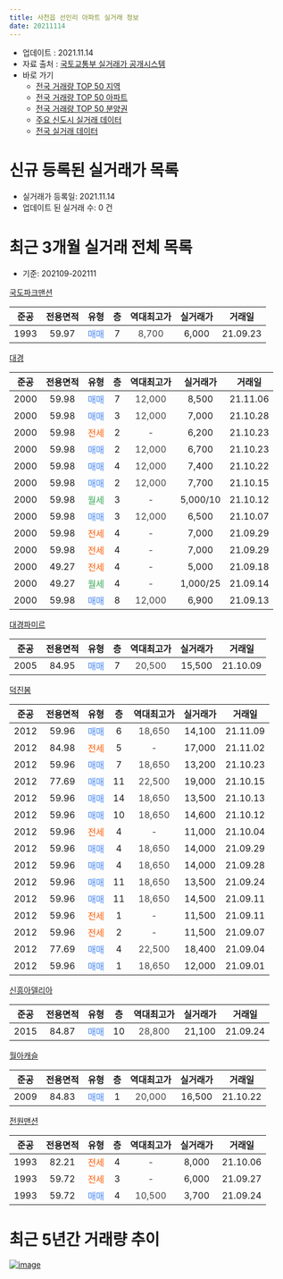 ```yaml
---
title: 사천읍 선인리 아파트 실거래 정보
date: 20211114
---
```


* 업데이트 : 2021.11.14
* 자료 출처 : [국토교통부 실거래가 공개시스템](http://rt.molit.go.kr)
* 바로 가기
    * [전국 거래량 TOP 50 지역](https://apt-info.github.io/apt-trade-info/tr)
    * [전국 거래량 TOP 50 아파트](https://apt-info.github.io/apt-trade-info/ta)
    * [전국 거래량 TOP 50 분양권](https://apt-info.github.io/apt-trade-info/tb)
    * [주요 신도시 실거래 데이터](https://apt-info.github.io/apt-trade-info/newtown)
    * [전국 실거래 데이터](https://apt-info.github.io/apt-trade-info/all)



<script async src="https://pagead2.googlesyndication.com/pagead/js/adsbygoogle.js"></script>
<!-- 기본광고 -->
<ins class="adsbygoogle"
     style="display:block"
     data-ad-client="ca-pub-1142216861245946"
     data-ad-slot="4805727019"
     data-ad-format="auto"
     data-full-width-responsive="true"></ins>
<script>
     (adsbygoogle = window.adsbygoogle || []).push({});
</script>


# 신규 등록된 실거래가 목록

* 실거래가 등록일: 2021.11.14
* 업데이트 된 실거래 수: 0 건




<script async src="https://pagead2.googlesyndication.com/pagead/js/adsbygoogle.js"></script>
<!-- 기본광고 -->
<ins class="adsbygoogle"
     style="display:block"
     data-ad-client="ca-pub-1142216861245946"
     data-ad-slot="4805727019"
     data-ad-format="auto"
     data-full-width-responsive="true"></ins>
<script>
     (adsbygoogle = window.adsbygoogle || []).push({});
</script>


# 최근 3개월 실거래 전체 목록
* 기준: 202109-202111


[국도파크맨션](https://search.naver.com/search.naver?query=%EA%B5%AD%EB%8F%84%ED%8C%8C%ED%81%AC%EB%A7%A8%EC%85%98)

|준공|전용면적|유형|층|역대최고가|실거래가|거래일|
|:---:|:---:|:---:|:---:|:---:|:---:|:---:|
|1993|59.97|<span style="color:#4285F3">매매</span>|7|<span style="color:#444444">8,700</span>|6,000|21.09.23|

[대경](https://search.naver.com/search.naver?query=%EB%8C%80%EA%B2%BD)

|준공|전용면적|유형|층|역대최고가|실거래가|거래일|
|:---:|:---:|:---:|:---:|:---:|:---:|:---:|
|2000|59.98|<span style="color:#4285F3">매매</span>|7|<span style="color:#444444">12,000</span>|8,500|21.11.06|
|2000|59.98|<span style="color:#4285F3">매매</span>|3|<span style="color:#444444">12,000</span>|7,000|21.10.28|
|2000|59.98|<span style="color:#FF5A00">전세</span>|2|<span style="color:#444444">-</span>|6,200|21.10.23|
|2000|59.98|<span style="color:#4285F3">매매</span>|2|<span style="color:#444444">12,000</span>|6,700|21.10.23|
|2000|59.98|<span style="color:#4285F3">매매</span>|4|<span style="color:#444444">12,000</span>|7,400|21.10.22|
|2000|59.98|<span style="color:#4285F3">매매</span>|2|<span style="color:#444444">12,000</span>|7,700|21.10.15|
|2000|59.98|<span style="color:#34A853">월세</span>|3|<span style="color:#444444">-</span>|5,000/10|21.10.12|
|2000|59.98|<span style="color:#4285F3">매매</span>|3|<span style="color:#444444">12,000</span>|6,500|21.10.07|
|2000|59.98|<span style="color:#FF5A00">전세</span>|4|<span style="color:#444444">-</span>|7,000|21.09.29|
|2000|59.98|<span style="color:#FF5A00">전세</span>|4|<span style="color:#444444">-</span>|7,000|21.09.29|
|2000|49.27|<span style="color:#FF5A00">전세</span>|4|<span style="color:#444444">-</span>|5,000|21.09.18|
|2000|49.27|<span style="color:#34A853">월세</span>|4|<span style="color:#444444">-</span>|1,000/25|21.09.14|
|2000|59.98|<span style="color:#4285F3">매매</span>|8|<span style="color:#444444">12,000</span>|6,900|21.09.13|

[대경파미르](https://search.naver.com/search.naver?query=%EB%8C%80%EA%B2%BD%ED%8C%8C%EB%AF%B8%EB%A5%B4)

|준공|전용면적|유형|층|역대최고가|실거래가|거래일|
|:---:|:---:|:---:|:---:|:---:|:---:|:---:|
|2005|84.95|<span style="color:#4285F3">매매</span>|7|<span style="color:#444444">20,500</span>|15,500|21.10.09|

[덕진봄](https://search.naver.com/search.naver?query=%EB%8D%95%EC%A7%84%EB%B4%84)

|준공|전용면적|유형|층|역대최고가|실거래가|거래일|
|:---:|:---:|:---:|:---:|:---:|:---:|:---:|
|2012|59.96|<span style="color:#4285F3">매매</span>|6|<span style="color:#444444">18,650</span>|14,100|21.11.09|
|2012|84.98|<span style="color:#FF5A00">전세</span>|5|<span style="color:#444444">-</span>|17,000|21.11.02|
|2012|59.96|<span style="color:#4285F3">매매</span>|7|<span style="color:#444444">18,650</span>|13,200|21.10.23|
|2012|77.69|<span style="color:#4285F3">매매</span>|11|<span style="color:#444444">22,500</span>|19,000|21.10.15|
|2012|59.96|<span style="color:#4285F3">매매</span>|14|<span style="color:#444444">18,650</span>|13,500|21.10.13|
|2012|59.96|<span style="color:#4285F3">매매</span>|10|<span style="color:#444444">18,650</span>|14,600|21.10.12|
|2012|59.96|<span style="color:#FF5A00">전세</span>|4|<span style="color:#444444">-</span>|11,000|21.10.04|
|2012|59.96|<span style="color:#4285F3">매매</span>|4|<span style="color:#444444">18,650</span>|14,000|21.09.29|
|2012|59.96|<span style="color:#4285F3">매매</span>|4|<span style="color:#444444">18,650</span>|14,000|21.09.28|
|2012|59.96|<span style="color:#4285F3">매매</span>|11|<span style="color:#444444">18,650</span>|13,500|21.09.24|
|2012|59.96|<span style="color:#4285F3">매매</span>|11|<span style="color:#444444">18,650</span>|14,500|21.09.11|
|2012|59.96|<span style="color:#FF5A00">전세</span>|1|<span style="color:#444444">-</span>|11,500|21.09.11|
|2012|59.96|<span style="color:#FF5A00">전세</span>|2|<span style="color:#444444">-</span>|11,500|21.09.07|
|2012|77.69|<span style="color:#4285F3">매매</span>|4|<span style="color:#444444">22,500</span>|18,400|21.09.04|
|2012|59.96|<span style="color:#4285F3">매매</span>|1|<span style="color:#444444">18,650</span>|12,000|21.09.01|

[신흥아델리아](https://search.naver.com/search.naver?query=%EC%8B%A0%ED%9D%A5%EC%95%84%EB%8D%B8%EB%A6%AC%EC%95%84)

|준공|전용면적|유형|층|역대최고가|실거래가|거래일|
|:---:|:---:|:---:|:---:|:---:|:---:|:---:|
|2015|84.87|<span style="color:#4285F3">매매</span>|10|<span style="color:#444444">28,800</span>|21,100|21.09.24|

[월아캐슬](https://search.naver.com/search.naver?query=%EC%9B%94%EC%95%84%EC%BA%90%EC%8A%AC)

|준공|전용면적|유형|층|역대최고가|실거래가|거래일|
|:---:|:---:|:---:|:---:|:---:|:---:|:---:|
|2009|84.83|<span style="color:#4285F3">매매</span>|1|<span style="color:#444444">20,000</span>|16,500|21.10.22|

[전원맨션](https://search.naver.com/search.naver?query=%EC%A0%84%EC%9B%90%EB%A7%A8%EC%85%98)

|준공|전용면적|유형|층|역대최고가|실거래가|거래일|
|:---:|:---:|:---:|:---:|:---:|:---:|:---:|
|1993|82.21|<span style="color:#FF5A00">전세</span>|4|<span style="color:#444444">-</span>|8,000|21.10.06|
|1993|59.72|<span style="color:#FF5A00">전세</span>|3|<span style="color:#444444">-</span>|6,000|21.09.27|
|1993|59.72|<span style="color:#4285F3">매매</span>|4|<span style="color:#444444">10,500</span>|3,700|21.09.24|



<script async src="https://pagead2.googlesyndication.com/pagead/js/adsbygoogle.js"></script>
<!-- 기본광고 -->
<ins class="adsbygoogle"
     style="display:block"
     data-ad-client="ca-pub-1142216861245946"
     data-ad-slot="4805727019"
     data-ad-format="auto"
     data-full-width-responsive="true"></ins>
<script>
     (adsbygoogle = window.adsbygoogle || []).push({});
</script>


# 최근 5년간 거래량 추이


<div style="width:100%;">
    <canvas id="deal_progress" height="200"></canvas>
</div>

<script>
new Chart(document.getElementById("deal_progress"), {
    type: 'line',
    data: {
        labels: ['16.01','16.02','16.03','16.04','16.05','16.06','16.07','16.08','16.09','16.10','16.11','16.12','17.01','17.02','17.03','17.04','17.05','17.06','17.07','17.08','17.09','17.10','17.11','17.12','18.01','18.02','18.03','18.04','18.05','18.06','18.07','18.08','18.09','18.10','18.11','18.12','19.01','19.02','19.03','19.04','19.05','19.06','19.07','19.08','19.09','19.10','19.11','19.12','20.01','20.02','20.03','20.04','20.05','20.06','20.07','20.08','20.09','20.10','20.11','20.12','21.01','21.02','21.03','21.04','21.05','21.06','21.07','21.08','21.09','21.10','21.11'],
        datasets: [{
            label: '매매/분양권',
            data: [7,13,16,14,12,9,9,12,5,7,7,9,5,13,15,11,8,6,5,7,10,6,8,7,6,7,11,3,1,1,5,8,2,7,4,3,7,5,8,3,4,8,15,2,5,6,4,10,5,12,3,5,1,11,8,2,9,6,8,6,7,12,7,14,7,4,11,9,10,11,2],
            borderColor: "rgba(66, 133, 243, 1)",
            backgroundColor: "rgba(66, 133, 243, 0.05)",
            borderWidth: 1,
            pointRadius: 0,
            fill: false,
            lineTension: 0
        },{
            label: '전/월세',
            data: [19,2,6,10,9,10,6,9,6,6,4,7,5,11,20,12,4,12,4,4,1,6,6,2,13,11,10,9,6,3,8,6,3,9,5,5,6,5,9,7,8,4,10,10,7,5,8,10,6,5,6,5,4,13,11,6,10,8,6,6,9,10,9,9,10,8,7,8,7,4,1],
            borderColor: "rgba(255, 90, 0, 1)",
            backgroundColor: "rgba(255, 90, 0, 0.05)",
            borderWidth: 1,
            pointRadius: 0,
            fill: false,
            lineTension: 0
        },{
            label: '합계',
            data: [26,15,22,24,21,19,15,21,11,13,11,16,10,24,35,23,12,18,9,11,11,12,14,9,19,18,21,12,7,4,13,14,5,16,9,8,13,10,17,10,12,12,25,12,12,11,12,20,11,17,9,10,5,24,19,8,19,14,14,12,16,22,16,23,17,12,18,17,17,15,3],
            borderColor: "rgba(0, 0, 0, 1)",
            backgroundColor: "rgba(0, 0, 0, 0.03)",
            borderWidth: 0.1,
            pointRadius: 0,
            fill: true,
            lineTension: 0
        }
        ]
    },
    options: {
        responsive: true,
        title: {
            display: false
        },
        tooltips: {
            mode: 'index',
            intersect: false
        },
        hover: {
            mode: 'nearest',
            intersect: true
        },
        scales: {
            xAxes: [{
                display: true,
                scaleLabel: {
                    display: true,
                    labelString: '년/월'
                }
            }],
            yAxes: [{
                display: true,
                ticks: {
                    suggestedMin: 0,
                },
                scaleLabel: {
                    display: true,
                    labelString: '실거래 수'
                }
            }]
        }
    }
});

</script>


[![image](https://apt-info.github.io/images/2020-01-03-apt-trade-info/1024x500.png)](https://play.google.com/store/apps/details?id=com.aptinfo.apttradeinfo)


